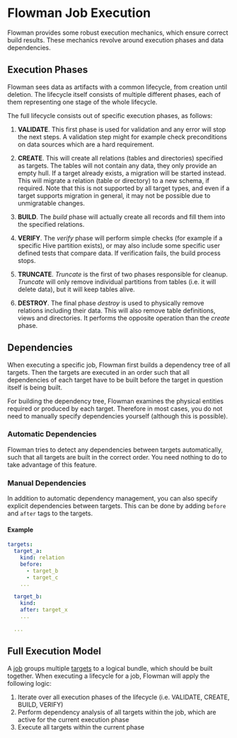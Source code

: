 # Flowman Job Execution

Flowman provides some robust execution mechanics, which ensure correct build results. These mechanics revolve
around execution phases and data dependencies.


## Execution Phases

Flowman sees data as artifacts with a common lifecycle, from creation until deletion. The lifecycle itself consists of
multiple different phases, each of them representing one stage of the whole lifecycle.

The full lifecycle consists out of specific execution phases, as follows:

1. **VALIDATE**.
   This first phase is used for validation and any error will stop the next steps. A validation step might for example
   check preconditions on data sources which are a hard requirement.

2. **CREATE**.
   This will create all relations (tables and directories) specified as targets. The tables will not contain any data,
   they only provide an empty hull. If a target already exists, a migration will be started instead. This will migrate a
   relation (table or directory) to a new schema, if required. Note that this is not supported by all target types, and
   even if a target supports migration in general, it may not be possible due to unmigratable changes.

3. **BUILD**.
   The *build* phase will actually create all records and fill them into the specified relations.

4. **VERIFY**.
   The *verify* phase will perform simple checks (for example if a specific Hive partition exists), or may also include
   some specific user defined tests that compare data. If verification fails, the build process stops.

5. **TRUNCATE**.
   *Truncate* is the first of two phases responsible for cleanup. *Truncate* will only remove individual partitions from
   tables (i.e. it will delete data), but it will keep tables alive.

6. **DESTROY**.
   The final phase *destroy* is used to physically remove relations including their data. This will also remove table
   definitions, views and directories. It performs the opposite operation than the *create* phase.


## Dependencies
When executing a specific job, Flowman first builds a dependency tree of all targets. Then the targets are executed
in an order such that all dependencies of each target have to be built before the target in question itself is being
built.

For building the dependency tree, Flowman examines the physical entities required or produced by each target. Therefore
in most cases, you do not need to manually specify dependencies yourself (although this is possible).

### Automatic Dependencies

Flowman tries to detect any dependencies between targets automatically, such that all targets are built in the correct
order. You need nothing to do to take advantage of this feature.


### Manual Dependencies

In addition to automatic dependency management, you can also specify explicit dependencies between targets. This can
be done by adding `before` and `after` tags to the targets. 

#### Example
```yaml
targets:
  target_a:
    kind: relation
    before:
      - target_b
      - target_c
    ...

  target_b:
    kind:
    after: target_x
    ...

  ...
```


## Full Execution Model

A [job](../job/index.md) groups multiple [targets](../target/index.md) to a logical bundle, which should be
built together. When executing a lifecycle for a job, Flowman will apply the following logic:

1. Iterate over all execution phases of the lifecycle (i.e. VALIDATE, CREATE, BUILD, VERIFY)
2. Perform dependency analysis of all targets within the job, which are active for the current execution phase
3. Execute all targets within the current phase
